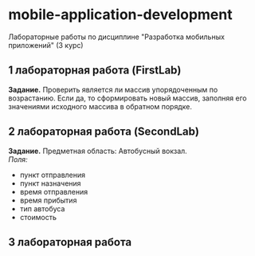 # mobile-application-development
Лабораторные работы по дисциплине "Разработка мобильных приложений" (3 курс)
## 1 лабораторная работа (FirstLab)
**Задание.** Проверить является ли массив упорядоченным по возрастанию. Если да, то сформировать новый массив, заполняя его значениями исходного массива в обратном порядке.
## 2 лабораторная работа (SecondLab)
**Задание.** Предметная область: Автобусный вокзал. 
<br>
*Поля:* 
* пункт отправления
* пункт назначения
* время отправления
* время прибытия
* тип автобуса
* стоимость
## 3 лабораторная работа
